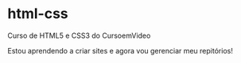 # html-css
 Curso de HTML5 e CSS3 do CursoemVideo

 Estou aprendendo a criar sites e agora vou gerenciar meu repitórios!
